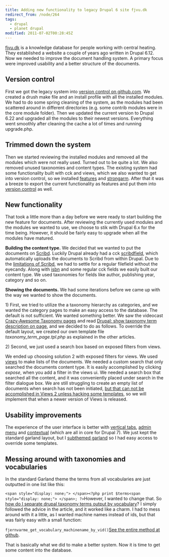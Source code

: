 ```yaml
---
title: Adding new functionality to legacy Drupal 6 site fjvu.dk
redirect_from: /node/264
tags:
  - drupal
  - planet drupal
modified: 2011-07-02T00:28:45Z
---
```


[fjvu.dk](http://fjvu.dk) is a knowledge database for people working with central heating. They established a website a couple of years ago written in Drupal 6.12. Now we needed to improve the document handling system. A primary focus were improved usability and a better structure of the documents.

Version control
---------------

First we got the legacy system into [version control on github.com](http://github.com/fjvu). We created a drush make file and an install profile with all the installed modules. We had to do some spring cleaning of the system, as the modules had been scattered around in different directories (e.g. some contrib modules were in the core module folder). Then we updated the current version to Drupal 6.22 and upgraded all the modules to their newest versions. Everything went smoothly after cleaning the cache a lot of times and running upgrade.php.

Trimmed down the system
-----------------------

Then we started reviewing the installed modules and removed all the modules which were not really used. Turned out to be quite a lot. We also removed unused taxonomies and content types. The existing system had some functionality built with cck and views, which we also wanted to get into version control, so we installed [features](http://drupal.org/project/features) and [strongarm](http://drupal.org/project/strongarm). After that it was a breeze to export the current functionality as features and put them into [version control](http://github.com/fjvu/fjvu-modules) as well.

New functionality
-----------------

That took a little more than a day before we were ready to start building the new feature for documents. After reviewing the currently used modules and the modules we wanted to use, we choose to stik with Drupal 6.x for the time being. However, it should be fairly easy to upgrade when all the modules have matured.

**Building the content type.** We decided that we wanted to put the documents on [Scribd](http://scribd.com). Luckily Drupal already had a cck [scribdfield](http://drupal.org/project/scribdfield), which automatically uploads the documents to Scribd from within Drupal. Due to the [limitations of Scribd](http://larsolesen.dk/node/271), we had to settle for a regular filefield without the eyecandy. Along with [isbn](http://drupal.org/project/isbn) and some regular cck fields we easily built our content type. We used taxonomies for fields like author, publishing year, category and so on.

**Showing the documents.** We had some iterations before we came up with the way we wanted to show the documents.

1\) First, we tried to utilize the a taxonomy hierarchy as categories, and we wanted the category pages to make an easy access to the database. The default is not sufficient. We wanted something better. We saw the videocast [Crazy-Awesome Taxonomy pages](http://mustardseedmedia.com/podcast/episode31) and read [Drupal: show taxonomy term description on page](http://planken.org/2009/06/27/drupal-show-taxonomy-term-description-page), and we decided to do as follows. To override the default layout, we created our own template file _taxonomy\_term\_page.tpl.php_ as explained in the other articles.

2\) Second, we just used a search box based on exposed filters from views.

We ended up choosing solution 2 with exposed filters for views. We used [views](http://drupal.org/project/views) to make lists of the documents. We needed a custom search that only searched the documents content type. It is easily accomplished by clicking _expose_, when you add a filter in the views ui. We needed a search box that searched all the content, and it was conveniently placed under search in the filter dialogue box. We are still struggling to create an empty list of documents when search has not been initiated, [but that can not be accomplished in Views 2 unless hacking some templates](http://drupal.org/node/1110000), so we will implement that when a newer version of Views is released.

Usability improvements
----------------------

The experience of the user interface is better with [vertical tabs](http://drupal.org/project/vertical_tabs), [admin menu](http://drupal.org/project/admin_menu) and [contextual](http://drupal.org/project/contextual) (which are all in core for Drupal 7). We just kept the standard garland layout, but I [subthemed garland](http://github.com/fjvu/fjernvarme-theme) so I had easy access to override some templates.

Messing around with taxonomies and vocabularies
-----------------------------------------------

In the standard Garland theme the terms from all vocabularies are just outputted in one list like this:

`<span style="display: none;"> </span><?php print $terms<span style="display: none;"> </span>; ?>`However, I wanted to change that. So [how do I separate drupal taxonomy terms output by vocabulary](http://timonweb.com/how-to-separate-drupal-taxonomy-terms-output-by-vocabulary)? I simply followed the advice in the article, and it worked like a charm. I had to mess around with it a little, as I wanted machine names instead of ids, but that was fairly easy with a small function:

`fjernvarme_get_vocabulary_machinename_by_vid()`[See the entire method at github](https://github.com/fjvu/fjernvarme-theme/blob/master/template.php).

That is basically what we did to make a better system. Now it is time to get some content into the database.
